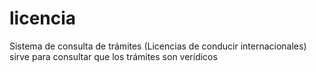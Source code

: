 # licencia
Sistema de consulta de trámites (Licencias de conducir internacionales) sirve para consultar que los trámites son verídicos

